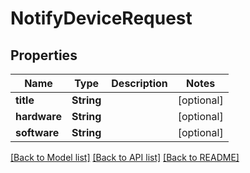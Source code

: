 # NotifyDeviceRequest

## Properties
Name | Type | Description | Notes
------------ | ------------- | ------------- | -------------
**title** | **String** |  | [optional] 
**hardware** | **String** |  | [optional] 
**software** | **String** |  | [optional] 

[[Back to Model list]](../README.md#documentation-for-models) [[Back to API list]](../README.md#documentation-for-api-endpoints) [[Back to README]](../README.md)


